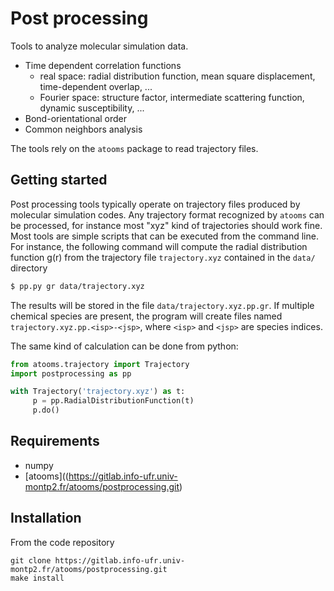 Post processing
==================

Tools to analyze molecular simulation data.

- Time dependent correlation functions
  - real space: radial distribution function, mean square displacement, time-dependent overlap, ...
  - Fourier space: structure factor, intermediate scattering function, dynamic susceptibility, ...
- Bond-orientational order
- Common neighbors analysis

The tools rely on the `atooms` package to read trajectory files.

Getting started
---------------

Post processing tools typically operate on trajectory files produced
by molecular simulation codes. Any trajectory format recognized by
`atooms` can be processed, for instance most "xyz" kind of
trajectories should work fine. Most tools are simple scripts that can
be executed from the command line. For instance, the following command
will compute the radial distribution function g(r) from the trajectory
file `trajectory.xyz` contained in the `data/` directory

```bash
$ pp.py gr data/trajectory.xyz
```

The results will be stored in the file `data/trajectory.xyz.pp.gr`. If
multiple chemical species are present, the program will create files
named `trajectory.xyz.pp.<isp>-<jsp>`, where `<isp>` and `<jsp>` are
species indices.

The same kind of calculation can be done from python:

```python
from atooms.trajectory import Trajectory
import postprocessing as pp

with Trajectory('trajectory.xyz') as t:
     p = pp.RadialDistributionFunction(t)
     p.do()
```

Requirements
------------
- numpy
- [atooms]((https://gitlab.info-ufr.univ-montp2.fr/atooms/postprocessing.git)

Installation
------------
From the code repository
```
git clone https://gitlab.info-ufr.univ-montp2.fr/atooms/postprocessing.git
make install
```
